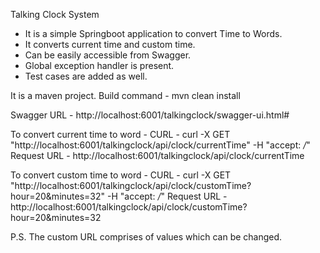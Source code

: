 Talking Clock System 

- It is a simple Springboot application to convert Time to Words. 
- It converts current time and custom time. 
- Can be easily accessible from Swagger. 
- Global exception handler is present. 
- Test cases are added as well.

It is a maven project. 
Build command - mvn clean install

Swagger URL - http://localhost:6001/talkingclock/swagger-ui.html#

To convert current time to word -
 CURL - curl -X GET "http://localhost:6001/talkingclock/api/clock/currentTime" -H "accept: */*"
 Request URL - http://localhost:6001/talkingclock/api/clock/currentTime
 
 
 To convert custom time to word -
 CURL - curl -X GET "http://localhost:6001/talkingclock/api/clock/customTime?hour=20&minutes=32" -H "accept: */*"
 Request URL - http://localhost:6001/talkingclock/api/clock/customTime?hour=20&minutes=32
 
 P.S. The custom URL comprises of values which can be changed. 
